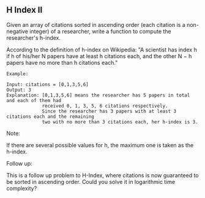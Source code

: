 ## H Index II
Given an array of citations sorted in ascending order (each citation is a non-negative integer) of a researcher, write a function to compute the researcher's h-index.  

According to the definition of h-index on Wikipedia: "A scientist has index h if h of his/her N papers have at least h citations each, and the other N − h papers have no more than h citations each."  
```
Example:

Input: citations = [0,1,3,5,6]
Output: 3 
Explanation: [0,1,3,5,6] means the researcher has 5 papers in total and each of them had 
             received 0, 1, 3, 5, 6 citations respectively. 
             Since the researcher has 3 papers with at least 3 citations each and the remaining 
             two with no more than 3 citations each, her h-index is 3.
```
Note:  

If there are several possible values for h, the maximum one is taken as the h-index.  

Follow up:  

This is a follow up problem to H-Index, where citations is now guaranteed to be sorted in ascending order.
Could you solve it in logarithmic time complexity?